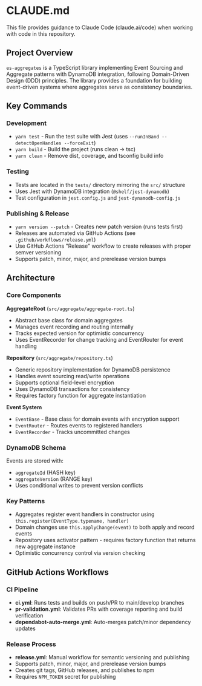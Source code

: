# CLAUDE.md

This file provides guidance to Claude Code (claude.ai/code) when working with code in this repository.

## Project Overview

`es-aggregates` is a TypeScript library implementing Event Sourcing and Aggregate patterns with DynamoDB integration, following Domain-Driven Design (DDD) principles. The library provides a foundation for building event-driven systems where aggregates serve as consistency boundaries.

## Key Commands

### Development
- `yarn test` - Run the test suite with Jest (uses `--runInBand --detectOpenHandles --forceExit`)
- `yarn build` - Build the project (runs clean → tsc)
- `yarn clean` - Remove dist, coverage, and tsconfig build info

### Testing
- Tests are located in the `tests/` directory mirroring the `src/` structure
- Uses Jest with DynamoDB integration (`@shelf/jest-dynamodb`)
- Test configuration in `jest.config.js` and `jest-dynamodb-config.js`

### Publishing & Release
- `yarn version --patch` - Creates new patch version (runs tests first)
- Releases are automated via GitHub Actions (see `.github/workflows/release.yml`)
- Use GitHub Actions "Release" workflow to create releases with proper semver versioning
- Supports patch, minor, major, and prerelease version bumps

## Architecture

### Core Components

**AggregateRoot** (`src/aggregate/aggregate-root.ts`)
- Abstract base class for domain aggregates
- Manages event recording and routing internally
- Tracks expected version for optimistic concurrency
- Uses EventRecorder for change tracking and EventRouter for event handling

**Repository** (`src/aggregate/repository.ts`)  
- Generic repository implementation for DynamoDB persistence
- Handles event sourcing read/write operations
- Supports optional field-level encryption
- Uses DynamoDB transactions for consistency
- Requires factory function for aggregate instantiation

**Event System**
- `EventBase` - Base class for domain events with encryption support
- `EventRouter` - Routes events to registered handlers
- `EventRecorder` - Tracks uncommitted changes

### DynamoDB Schema
Events are stored with:
- `aggregateId` (HASH key)
- `aggregateVersion` (RANGE key) 
- Uses conditional writes to prevent version conflicts

### Key Patterns
- Aggregates register event handlers in constructor using `this.register(EventType.typename, handler)`
- Domain changes use `this.applyChange(event)` to both apply and record events
- Repository uses activator pattern - requires factory function that returns new aggregate instance
- Optimistic concurrency control via version checking

## GitHub Actions Workflows

### CI Pipeline
- **ci.yml**: Runs tests and builds on push/PR to main/develop branches
- **pr-validation.yml**: Validates PRs with coverage reporting and build verification
- **dependabot-auto-merge.yml**: Auto-merges patch/minor dependency updates

### Release Process
- **release.yml**: Manual workflow for semantic versioning and publishing
- Supports patch, minor, major, and prerelease version bumps
- Creates git tags, GitHub releases, and publishes to npm
- Requires `NPM_TOKEN` secret for publishing